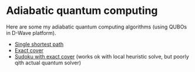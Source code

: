 # Adiabatic quantum computing

Here are some my adiabatic quantum computing algorithms (using QUBOs in D-Wave platform).

- [Single shortest path](shortest_path/single_shortest_path.ipynb)
- [Exact cover](exact_cover/Exact_cover.ipynb)
- [Sudoku with exact cover](exact_cover/Exact_cover_sudoku.ipynb) (works ok with local heuristic solve, but poorly qith actual quantum solver)


